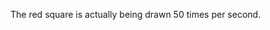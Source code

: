 <!doctype html>

<html>
  
<head>
<meta name="viewport" content="width=device-width, initial-scale=1.0"/>
<style>
canvas {
    border:1px solid #d3d3d3;
    background-color: #f1f1f1;
}
</style>
</head>
<body onload="startGame()">
<script>
​
var myGamePiece;
​
function startGame() {
    myGamePiece = new component(30, 30, "red", 10, 120);
    myGameArea.start();
}
​
var myGameArea = {
    canvas : document.createElement("canvas"),
    start : function() {
        this.canvas.width = 480;
        this.canvas.height = 270;
        this.context = this.canvas.getContext("2d");
        document.body.insertBefore(this.canvas, document.body.childNodes[0]);
        this.interval = setInterval(updateGameArea, 20);
    },
    clear : function() {
        this.context.clearRect(0, 0, this.canvas.width, this.canvas.height);
    }
}
​
function component(width, height, color, x, y) {
    this.width = width;
    this.height = height;
    this.x = x;
    this.y = y;    
    this.update = function(){
        ctx = myGameArea.context;
        ctx.fillStyle = color;
        ctx.fillRect(this.x, this.y, this.width, this.height);
    }
}
​
function updateGameArea() {
    myGameArea.clear();
    myGamePiece.update();
}
</script>
<p>The red square is actually being drawn 50 times per second.</p>
</body>
